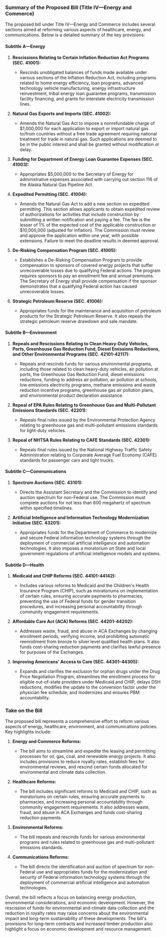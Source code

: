 ### Summary of the Proposed Bill (Title IV—Energy and Commerce)

The proposed bill under Title IV—Energy and Commerce includes several sections aimed at reforming various aspects of healthcare, energy, and communications. Below is a detailed summary of the key provisions:

#### **Subtitle A—Energy**

1. **Rescissions Relating to Certain Inflation Reduction Act Programs (SEC. 41001):**
   - Rescinds unobligated balances of funds made available under various sections of the Inflation Reduction Act, including programs related to home energy efficiency, loan programs, advanced technology vehicle manufacturing, energy infrastructure reinvestment, tribal energy loan guarantee programs, transmission facility financing, and grants for interstate electricity transmission lines.

2. **Natural Gas Exports and Imports (SEC. 41002):**
   - Amends the Natural Gas Act to impose a nonrefundable charge of $1,000,000 for each application to export or import natural gas to/from countries without a free trade agreement requiring national treatment for trade in natural gas. Such applications are deemed to be in the public interest and shall be granted without modification or delay.

3. **Funding for Department of Energy Loan Guarantee Expenses (SEC. 41003):**
   - Appropriates $5,000,000 to the Secretary of Energy for administrative expenses associated with carrying out section 116 of the Alaska Natural Gas Pipeline Act.

4. **Expedited Permitting (SEC. 41004):**
   - Amends the Natural Gas Act to add a new section on expedited permitting. This section allows applicants to obtain expedited review of authorizations for activities that include construction by submitting a written notification and paying a fee. The fee is the lesser of 1% of the expected cost of the applicable construction or $10,000,000 (adjusted for inflation). The Commission must review and approve the application within one year, with possible extensions. Failure to meet the deadline results in deemed approval.

5. **De-Risking Compensation Program (SEC. 41005):**
   - Establishes a De-Risking Compensation Program to provide compensation to sponsors of covered energy projects that suffer unrecoverable losses due to qualifying Federal actions. The program requires sponsors to pay an enrollment fee and annual premiums. The Secretary of Energy shall provide compensation if the sponsor demonstrates that a qualifying Federal action has caused unrecoverable losses.

6. **Strategic Petroleum Reserve (SEC. 41006):**
   - Appropriates funds for the maintenance and acquisition of petroleum products for the Strategic Petroleum Reserve. It also repeals the strategic petroleum reserve drawdown and sale mandate.

#### **Subtitle B—Environment**

1. **Repeals and Rescissions Relating to Clean Heavy-Duty Vehicles, Ports, Greenhouse Gas Reduction Fund, Diesel Emissions Reductions, and Other Environmental Programs (SEC. 42101-42117):**
   - Repeals and rescinds funds for various environmental programs, including those related to clean heavy-duty vehicles, air pollution at ports, the Greenhouse Gas Reduction Fund, diesel emissions reductions, funding to address air pollution, air pollution at schools, low emissions electricity programs, methane emissions and waste reduction incentive programs, greenhouse gas air pollution plans, and environmental product declaration assistance.

2. **Repeal of EPA Rules Relating to Greenhouse Gas and Multi-Pollutant Emissions Standards (SEC. 42201):**
   - Repeals final rules issued by the Environmental Protection Agency relating to greenhouse gas and multi-pollutant emissions standards for light-duty vehicles.

3. **Repeal of NHTSA Rules Relating to CAFE Standards (SEC. 42301):**
   - Repeals final rules issued by the National Highway Traffic Safety Administration relating to Corporate Average Fuel Economy (CAFE) standards for passenger cars and light trucks.

#### **Subtitle C—Communications**

1. **Spectrum Auctions (SEC. 43101):**
   - Directs the Assistant Secretary and the Commission to identify and auction spectrum for non-Federal use. The Commission must complete auctions for not less than 600 megahertz of spectrum within specified timelines.

2. **Artificial Intelligence and Information Technology Modernization Initiative (SEC. 43201):**
   - Appropriates funds for the Department of Commerce to modernize and secure Federal information technology systems through the deployment of commercial artificial intelligence and automation technologies. It also imposes a moratorium on State and local government regulations of artificial intelligence models and systems.

#### **Subtitle D—Health**

1. **Medicaid and CHIP Reforms (SEC. 44101-44142):**
   - Includes various reforms to Medicaid and the Children's Health Insurance Program (CHIP), such as moratoriums on implementation of certain rules, ensuring accurate payments to pharmacies, preventing the use of Federal funds for gender transition procedures, and increasing personal accountability through community engagement requirements.

2. **Affordable Care Act (ACA) Reforms (SEC. 44201-44202):**
   - Addresses waste, fraud, and abuse in ACA Exchanges by changing enrollment periods, verifying income, and prohibiting automatic reenrollment from bronze to silver level qualified health plans. It also funds cost-sharing reduction payments and clarifies lawful presence for purposes of the Exchanges.

3. **Improving Americans’ Access to Care (SEC. 44301-44305):**
   - Expands and clarifies the exclusion for orphan drugs under the Drug Price Negotiation Program, streamlines the enrollment process for eligible out-of-state providers under Medicaid and CHIP, delays DSH reductions, modifies the update to the conversion factor under the physician fee schedule, and modernizes and ensures PBM accountability.

### **Take on the Bill**

The proposed bill represents a comprehensive effort to reform various aspects of energy, healthcare, environment, and communications policies. Key highlights include:

1. **Energy and Commerce Reforms:**
   - The bill aims to streamline and expedite the leasing and permitting processes for oil, gas, coal, and renewable energy projects. It also includes provisions to reduce royalty rates, establish fees for environmental reviews, and rescind certain funds allocated for environmental and climate data collection.

2. **Healthcare Reforms:**
   - The bill includes significant reforms to Medicaid and CHIP, such as moratoriums on certain rules, ensuring accurate payments to pharmacies, and increasing personal accountability through community engagement requirements. It also addresses waste, fraud, and abuse in ACA Exchanges and funds cost-sharing reduction payments.

3. **Environmental Reforms:**
   - The bill repeals and rescinds funds for various environmental programs and rules related to greenhouse gas and multi-pollutant emissions standards.

4. **Communications Reforms:**
   - The bill directs the identification and auction of spectrum for non-Federal use and appropriates funds for the modernization and security of Federal information technology systems through the deployment of commercial artificial intelligence and automation technologies.

Overall, the bill reflects a focus on balancing energy production, environmental considerations, and economic development. However, the rescission of funds for environmental and climate data collection and the reduction in royalty rates may raise concerns about the environmental impact and long-term sustainability of these developments. The bill's provisions for long-term contracts and increased timber production also highlight a focus on economic development and resource management.
